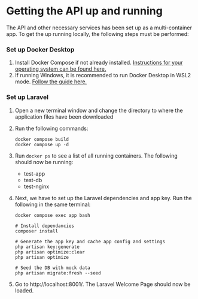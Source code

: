 # Getting the API up and running

The API and other necessary services has been set up as a multi-container app. To get the up running locally,
the following steps must be performed:

### Set up Docker Desktop
1. Install Docker Compose if not already installed. [Instructions for your operating system can be found here.](https://docs.docker.com/get-docker/)
2. If running Windows, it is recommended to run Docker Desktop in WSL2 mode. [Follow the guide here.](https://docs.docker.com/desktop/wsl/)

### Set up Laravel
1. Open a new terminal window and change the directory to where the application files have been downloaded
2. Run the following commands:
    ````
   docker compose build
   docker compose up -d
    ````

3. Run ``docker ps`` to see a list of all running containers. The following should now be running:
    - test-app
    - test-db
    - test-nginx
4. Next, we have to set up the Laravel dependencies and app key. Run the following in the same terminal:
    ````
   docker compose exec app bash
   
   # Install dependancies
   composer install
   
   # Generate the app key and cache app config and settings
   php artisan key:generate
   php artisan optimize:clear
   php artisan optimize
   
   # Seed the DB with mock data
   php artisan migrate:fresh --seed
    ````
5. Go to http://localhost:8001/. The Laravel Welcome Page should now be loaded.

